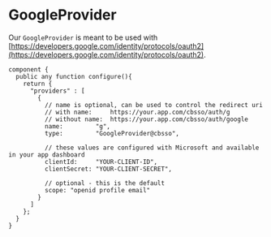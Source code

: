 # GoogleProvider

Our `GoogleProvider` is meant to be used with [https://developers.google.com/identity/protocols/oauth2](https://developers.google.com/identity/protocols/oauth2).

```cfscript
component {
  public any function configure(){
    return {
      "providers" : [
        {
          // name is optional, can be used to control the redirect uri
          // with name:     https://your.app.com/cbsso/auth/g
          // without name:  https://your.app.com/cbsso/auth/google
          name:         "g",
          type:         "GoogleProvider@cbsso",

          // these values are configured with Microsoft and available in your app dashboard
          clientId:     "YOUR-CLIENT-ID",
          clientSecret: "YOUR-CLIENT-SECRET",
          
          // optional - this is the default
          scope: "openid profile email"
        }
      ]
    };  
  }
}
```
